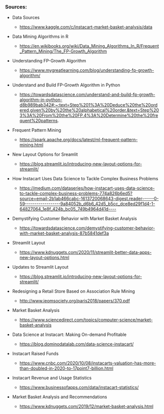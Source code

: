 ### Sources: 

- Data Sources
     - https://www.kaggle.com/c/instacart-market-basket-analysis/data

- Data Mining Algorithms in R
     - https://en.wikibooks.org/wiki/Data_Mining_Algorithms_In_R/Frequent_Pattern_Mining/The_FP-Growth_Algorithm

- Understanding FP-Growth Algorithm
    - https://www.mygreatlearning.com/blog/understanding-fp-growth-algorithm/

- Understand and Build FP-Growth Algorithm in Python 
    - https://towardsdatascience.com/understand-and-build-fp-growth-algorithm-in-python-d8b989bab342#:~:text=Step%201%3A%20Deduce%20the%20ordered,given%20by%20the%20alphabetical%20order.&text=Step%203%3A%20From%20the%20FP,4%3A%20Determine%20the%20frequent%20patterns.

- Frequent Pattern Mining
    - https://spark.apache.org/docs/latest/ml-frequent-pattern-mining.html

- New Layout Options for Sreamlit
    - https://blog.streamlit.io/introducing-new-layout-options-for-streamlit/
    
- How Instacart Uses Data Science to Tackle Complex Business Problems
    - https://medium.com/dataseries/how-instacart-uses-data-science-to-tackle-complex-business-problems-774a826b6ed5?source=email-2b1ab466cabc-1613720068643-digest.reader------0-59------------------9a84052b_d6b6_42d5_b5cc_dce8ed29f1d4-1-64827064_1e8f_424b_bc05_749b4964d41d----
    
- Demystifying Customer Behavior with Market Basket Analysis
    - https://towardsdatascience.com/demystifying-customer-behavior-with-market-basket-analysis-87b5841def3a
    
- Streamlit Layout
    - https://www.kdnuggets.com/2020/11/streamlit-better-data-apps-new-layout-options.html
    
- Updates to Streamlit Layout
    - https://blog.streamlit.io/introducing-new-layout-options-for-streamlit/
    
- Redesigning a Retail Store Based on Association Rule Mining    
    - http://www.ieomsociety.org/paris2018/papers/370.pdf
    
- Market Basket Analysis
    - https://www.sciencedirect.com/topics/computer-science/market-basket-analysis
    
- Data Science at Instacart: Making On-demand Profitable
    - https://blog.dominodatalab.com/data-science-instacart/
    
- Instacart Raised Funds
    - https://www.cnbc.com/2020/10/08/instacarts-valuation-has-more-than-doubled-in-2020-to-17point7-billion.html
    
- Instacart Revenue and Usage Statistics
    - https://www.businessofapps.com/data/instacart-statistics/
    
- Market Basket Analysis and Recommendations
    - https://www.kdnuggets.com/2019/12/market-basket-analysis.html
    
    
    
    
